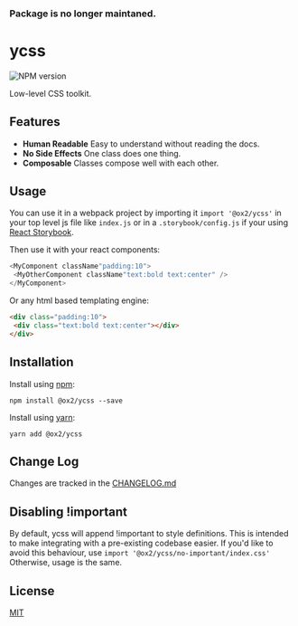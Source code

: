 ### Package is no longer maintaned.

# ycss
![NPM version](https://img.shields.io/npm/v/@ox2/ycss.svg?style=flat)

Low-level CSS toolkit.

## Features

* **Human Readable** Easy to understand without reading the docs.
* **No Side Effects** One class does one thing.
* **Composable** Classes compose well with each other.

## Usage
You can use it in a webpack project by importing it `import '@ox2/ycss'` in your top level js file like `index.js` or in a `.storybook/config.js` if your using [React Storybook](https://github.com/storybooks/react-storybook).

Then use it with your react components:
```js
<MyComponent className"padding:10">
 <MyOtherComponent className"text:bold text:center" />
</MyComponent>
```
Or any html based templating engine:
```html
<div class="padding:10">
 <div class="text:bold text:center"></div>
</div>
```



## Installation
Install using [npm](http://npmjs.com):
```
npm install @ox2/ycss --save
```
Install using [yarn](http://yarnpkg.com):
```
yarn add @ox2/ycss
```

## Change Log
Changes are tracked in the [CHANGELOG.md](https://github.com/ox2/ycss/tree/master/CHANGELOG.md)

## Disabling !important
By default, ycss will append !important to style definitions. This is intended to make integrating with a pre-existing codebase easier. If you'd like to avoid this behaviour, use `import '@ox2/ycss/no-important/index.css'` Otherwise, usage is the same.

## License
[MIT](https://github.com/ox2/ycss/tree/master/LICENSE)

